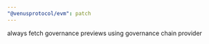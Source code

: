 ```yaml
---
"@venusprotocol/evm": patch
---
```


always fetch governance previews using governance chain provider
